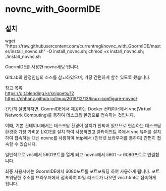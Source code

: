 # novnc_with_GoormIDE
<h2>설치</h2>
<div>
 wget "https://raw.githubusercontent.com/currentmgl/novnc_with_GoormIDE/master/install_novnc.sh" -O install_novnc.sh; chmod +x install_novnc.sh; ./install_novnc.sh
</div>

GoormIDE를 사용한 novnc세팅 입니다.

GitLab의 안정인님의 소스를 참고하였으며, 가장 간편하게 할수 있도록 했습니다.

참고 목록<br>
https://git.blending.kr/snippets/12<br>
https://chhanz.github.io/linux/2019/12/13/linux-configure-novnc/ 

간단히 설명하자면,
GoormIDE에서 제공하는 Docker 컨테이너에서
vnc(Virtual Network Computing)를 통하여 데스크톱 환경으로 접속하는 것입니다.

이때, 기본 컨테이너에서는 데스크탑 환경이 설치가 안되어 있으므로 
현존하는 데스크탑 환경중 가장 가벼운 LXDE를 설치 하여 사용하였고
클라이언트 쪽에서 vnc 뷰어를 설치하여 접속하는 대신 
novnc를 사용하여 http에서 (인터넷 브라우저를 통하여) 간편히 접속할 수 있습니다.

일반적으로 
vnc에서 5901포트를 열게 되고
novnc에서 5901 -> 6080포트로 연결합니다.

최종 사용시에는 GoormIDE에서 6080포트를 포트포워딩 하여 사용하게 됩니다.
포트포워딩한 주소를 브라우저에서 접속하여 파일 리스트가 나오면 vnc.html로 접속하게 됩니다.
